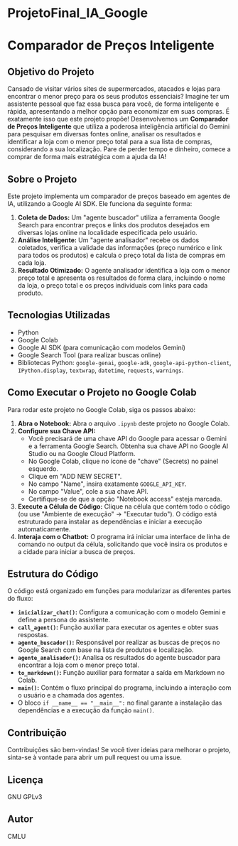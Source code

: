 # ProjetoFinal_IA_Google

# Comparador de Preços Inteligente

## Objetivo do Projeto

Cansado de visitar vários sites de supermercados, atacados e lojas para encontrar o menor preço para os seus produtos essenciais? Imagine ter um assistente pessoal que faz essa busca para você, de forma inteligente e rápida, apresentando a melhor opção para economizar em suas compras. É exatamente isso que este projeto propõe! Desenvolvemos um **Comparador de Preços Inteligente** que utiliza a poderosa inteligência artificial do Gemini para pesquisar em diversas fontes online, analisar os resultados e identificar a loja com o menor preço total para a sua lista de compras, considerando a sua localização. Pare de perder tempo e dinheiro, comece a comprar de forma mais estratégica com a ajuda da IA!

## Sobre o Projeto

Este projeto implementa um comparador de preços baseado em agentes de IA, utilizando a Google AI SDK. Ele funciona da seguinte forma:

1.  **Coleta de Dados:** Um "agente buscador" utiliza a ferramenta Google Search para encontrar preços e links dos produtos desejados em diversas lojas online na localidade especificada pelo usuário.
2.  **Análise Inteligente:** Um "agente analisador" recebe os dados coletados, verifica a validade das informações (preço numérico e link para todos os produtos) e calcula o preço total da lista de compras em cada loja.
3.  **Resultado Otimizado:** O agente analisador identifica a loja com o menor preço total e apresenta os resultados de forma clara, incluindo o nome da loja, o preço total e os preços individuais com links para cada produto.

## Tecnologias Utilizadas

*   Python
*   Google Colab
*   Google AI SDK (para comunicação com modelos Gemini)
*   Google Search Tool (para realizar buscas online)
*   Bibliotecas Python: `google-genai`, `google-adk`, `google-api-python-client`, `IPython.display`, `textwrap`, `datetime`, `requests`, `warnings`.

## Como Executar o Projeto no Google Colab

Para rodar este projeto no Google Colab, siga os passos abaixo:

1.  **Abra o Notebook:** Abra o arquivo `.ipynb` deste projeto no Google Colab.
2.  **Configure sua Chave API:**
    *   Você precisará de uma chave API do Google para acessar o Gemini e a ferramenta Google Search. Obtenha sua chave API no Google AI Studio ou na Google Cloud Platform.
    *   No Google Colab, clique no ícone de "chave" (Secrets) no painel esquerdo.
    *   Clique em "ADD NEW SECRET".
    *   No campo "Name", insira exatamente `GOOGLE_API_KEY`.
    *   No campo "Value", cole a sua chave API.
    *   Certifique-se de que a opção "Notebook access" esteja marcada.
3.  **Execute a Célula de Código:** Clique na célula que contém todo o código (ou use "Ambiente de execução" -> "Executar tudo"). O código está estruturado para instalar as dependências e iniciar a execução automaticamente.
4.  **Interaja com o Chatbot:** O programa irá iniciar uma interface de linha de comando no output da célula, solicitando que você insira os produtos e a cidade para iniciar a busca de preços.

## Estrutura do Código

O código está organizado em funções para modularizar as diferentes partes do fluxo:

*   **`inicializar_chat()`:** Configura a comunicação com o modelo Gemini e define a persona do assistente.
*   **`call_agent()`:** Função auxiliar para executar os agentes e obter suas respostas.
*   **`agente_buscador()`:** Responsável por realizar as buscas de preços no Google Search com base na lista de produtos e localização.
*   **`agente_analisador()`:** Analisa os resultados do agente buscador para encontrar a loja com o menor preço total.
*   **`to_markdown()`:** Função auxiliar para formatar a saída em Markdown no Colab.
*   **`main()`:** Contém o fluxo principal do programa, incluindo a interação com o usuário e a chamada dos agentes.
*   O bloco `if __name__ == "__main__":` no final garante a instalação das dependências e a execução da função `main()`.

## Contribuição

Contribuições são bem-vindas! Se você tiver ideias para melhorar o projeto, sinta-se à vontade para abrir um pull request ou uma issue.

## Licença

GNU GPLv3

## Autor

CMLU

